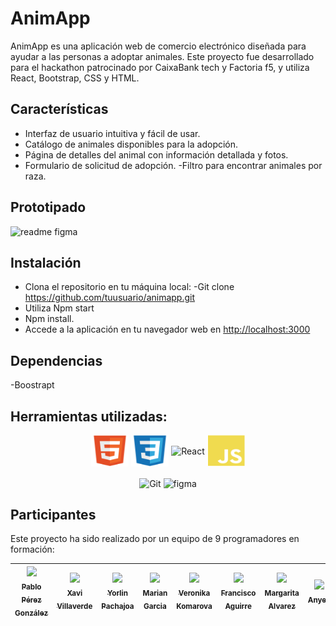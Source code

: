 
# AnimApp

AnimApp es una aplicación web de comercio electrónico diseñada para ayudar a las personas a adoptar animales. Este proyecto fue desarrollado para el hackathon patrocinado por CaixaBank tech y Factoria f5, y utiliza React, Bootstrap, CSS y HTML.

## Características

- Interfaz de usuario intuitiva y fácil de usar.
- Catálogo de animales disponibles para la adopción.
- Página de detalles del animal con información detallada y fotos.
- Formulario de solicitud de adopción.
-Filtro para encontrar animales por raza.




## Prototipado


![readme figma](https://user-images.githubusercontent.com/116543383/221030284-a6187222-b4b5-41c9-b737-1a148498a2d6.png)


## Instalación

- Clona el repositorio en tu máquina local:
-Git clone https://github.com/tuusuario/animapp.git
- Utiliza Npm start 
- Npm install. 
- Accede a la aplicación en tu navegador web en [http://localhost:3000](http://localhost:3000)

## Dependencias

-Boostrapt 


## Herramientas utilizadas:

<div align="center">
  <img align="center" alt="HTML" title="HTML 5" height="50" width="60" src="https://raw.githubusercontent.com/devicons/devicon/master/icons/html5/html5-original.svg">
  <img align="center" alt="CSS" title="CSS 3" height="50" width="60" src="https://raw.githubusercontent.com/devicons/devicon/master/icons/css3/css3-original.svg">
  <img align="center" alt="React" title="React" height="50" width="100" src="https://res.cloudinary.com/practicaldev/image/fetch/s--fced_LNQ--/c_imagga_scale,f_auto,fl_progressive,h_420,q_auto,w_1000/https://dev-to-uploads.s3.amazonaws.com/i/1zg83mt0lo13dfmff1cr.png">
  <img align="center" alt="JavaScript" title="JavaScript" height="50" width="60" src="https://raw.githubusercontent.com/devicons/devicon/master/icons/javascript/javascript-plain.svg">
<br><br>
  <img align="center" alt="Git" title="Git" height="50" width="80" src="https://blog.facialix.com/wp-content/uploads/2021/04/git-github-cero-facialix.jpg">
  <img align="center" alt="figma" title="figma" height="50" width="80" src="https://www.protocol.com/media-library/figma-logo.png?id=29208385&width=1200&height=600&coordinates=0%2C60%2C0%2C60">

</div>

## Participantes
Este proyecto ha sido realizado por un equipo de 9 programadores en formación:

[<img src="https://avatars.githubusercontent.com/u/120563338?v=4" width=115><br><sub>Pablo Pérez González</sub>](https://github.com/Perezdh13)|[<img src="https://avatars.githubusercontent.com/u/115170876?v=4" width=115><br><sub> Xavi Villaverde </sub>](https://github.com/Xavi1594)|[<img src="https://avatars.githubusercontent.com/u/110405159?v=4" width=115><br><sub>Yorlin Pachajoa</sub>](https://github.com/YorlinPacha) |[<img src="https://avatars.githubusercontent.com/u/117035764?v=4" width=115><br><sub>Marian Garcia</sub>](https://github.com/Marian4gc) | [<img src="https://avatars.githubusercontent.com/u/116543383?v=4" width=115><br><sub>Veronika Komarova</sub>](https://github.com/VeronikaKoma)|[<img src="https://avatars.githubusercontent.com/u/114617641?v=4" width=115><br><sub>Francisco Aguirre</sub>](hhttps://github.com/Francisco-Aguirr) | [<img src="https://avatars.githubusercontent.com/u/118717951?v=4" width=115><br><sub>Margarita Alvarez</sub>](https://github.com/MargaritaAlvarezGonz?tab=repositories) | [<img src="https://avatars.githubusercontent.com/u/117463292?v=4" width=115><br><sub>Anyell</sub>](https://github.com/Anismelow) |[<img src="https://github.com/irenefl" width=115><br><sub>Irene Fernandez</sub>](https://github.com/irenefl)
| :---: | :---: | :---: |  :---: |  :---: | :---: | :---: | :---: | :---: |



  
